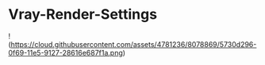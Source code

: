 # Vray-Render-Settings

!(https://cloud.githubusercontent.com/assets/4781236/8078869/5730d296-0f69-11e5-9127-28616e687f1a.png)
